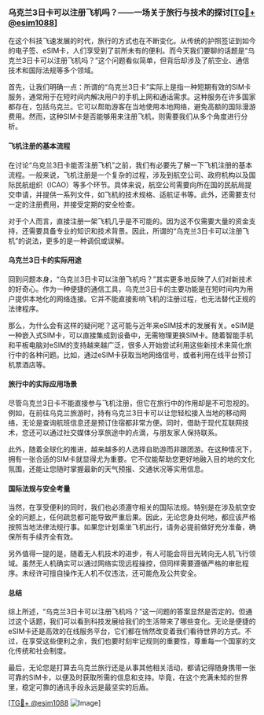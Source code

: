 ### 乌克兰3日卡可以注册飞机吗？——一场关于旅行与技术的探讨[[TG💪+ @esim1088](https://t.me/s/esim1088)]

在这个科技飞速发展的时代，旅行的方式也在不断变化。从传统的护照签证到如今的电子签、eSIM卡，人们享受到了前所未有的便利。而今天我们要聊的话题是“乌克兰3日卡可以注册飞机吗？”这个问题看似简单，但背后却涉及了航空业、通信技术和国际法规等多个领域。

首先，让我们明确一点：所谓的“乌克兰3日卡”实际上是指一种短期有效的SIM卡服务，通常用于在短时间内解决用户的手机上网和通话需求。这种服务在许多国家都存在，包括乌克兰。它可以帮助游客在当地使用本地网络，避免高额的国际漫游费用。然而，这种SIM卡是否能够用来注册飞机，则需要我们从多个角度进行分析。

#### 飞机注册的基本流程

在讨论“乌克兰3日卡能否注册飞机”之前，我们有必要先了解一下飞机注册的基本流程。一般来说，飞机注册是一个复杂的过程，涉及到航空公司、政府机构以及国际民航组织（ICAO）等多个环节。具体来说，航空公司需要向所在国的民航局提交申请，并提供一系列文件，如飞机的技术规格、适航证书等。此外，还需要支付一定的注册费用，并接受定期的安全检查。

对于个人而言，直接注册一架飞机几乎是不可能的。因为这不仅需要大量的资金支持，还需要具备专业的知识和技术背景。因此，所谓的“乌克兰3日卡可以注册飞机”的说法，更多的是一种调侃或误解。

#### 乌克兰3日卡的实际用途

回到问题本身，“乌克兰3日卡可以注册飞机吗？”其实更多地反映了人们对新技术的好奇心。作为一种便捷的通信工具，乌克兰3日卡的主要功能是在短时间内为用户提供本地化的网络连接。它并不能直接影响飞机的注册过程，也无法替代正规的法律程序。

那么，为什么会有这样的疑问呢？这可能与近年来eSIM技术的发展有关。eSIM是一种嵌入式SIM卡，可以直接集成到设备中，无需物理更换SIM卡。随着智能手机和平板电脑对eSIM的支持越来越广泛，很多人开始尝试利用这些新技术来简化旅行中的各种问题。比如，通过eSIM卡获取当地网络信号，或者利用在线平台预订机票酒店等。

#### 旅行中的实际应用场景

尽管乌克兰3日卡不能直接参与飞机注册，但它在旅行中的作用却是不可忽视的。例如，在前往乌克兰旅游时，持有乌克兰3日卡可以让您轻松接入当地的移动网络，无论是查询航班信息还是预订住宿都非常方便。同时，借助于现代互联网技术，您还可以通过社交媒体分享旅途中的点滴，与朋友家人保持联系。

此外，随着全球化的推进，越来越多的人选择自助游而非跟团游。在这种情况下，拥有一张合适的SIM卡就显得尤为重要。它不仅能帮助您更好地融入目的地的文化氛围，还能让您随时掌握最新的天气预报、交通状况等实用信息。

#### 国际法规与安全考量

当然，在享受便利的同时，我们也必须遵守相关的国际法规。特别是在涉及航空安全的问题上，任何疏忽都可能导致严重后果。因此，无论您身处何地，都应该严格按照当地法律法规行事。如果您计划乘坐飞机出行，请务必提前做好充分准备，确保所有手续齐全有效。

另外值得一提的是，随着无人机技术的进步，有人可能会将目光转向无人机飞行领域。虽然无人机确实可以通过网络实现远程操控，但同样需要遵循严格的审批程序。未经许可擅自操作无人机不仅违法，还可能危及公共安全。

#### 总结

综上所述，“乌克兰3日卡可以注册飞机吗？”这一问题的答案显然是否定的。但通过这个话题，我们可以看到科技发展给我们的生活带来了哪些变化。无论是便捷的eSIM卡还是高效的在线服务平台，它们都在悄然改变着我们看待世界的方式。不过，在享受这些便利之余，我们也要时刻牢记规则的重要性，尊重每一个国家的文化传统和社会制度。

最后，无论您是打算去乌克兰旅行还是从事其他相关活动，都请记得随身携带一张可靠的SIM卡，以便及时获取所需的信息和支持。毕竟，在这个充满未知的世界里，稳定可靠的通讯手段永远是最坚实的后盾。

[[TG💪+ @esim1088](https://t.me/s/esim1088) ![Image](https://i.postimg.cc/4NQfJmqS/Snipaste-2025-05-13-00-14-12.png)]